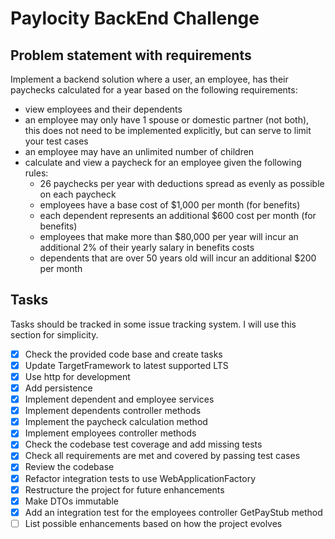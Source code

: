# Paylocity BackEnd Challenge

## Problem statement with requirements
Implement a backend solution where a user, an employee, has their paychecks calculated for a year
based on the following requirements:
- view employees and their dependents
- an employee may only have 1 spouse or domestic partner (not both), this does not need to be implemented explicitly,
  but can serve to limit your test cases
- an employee may have an unlimited number of children
- calculate and view a paycheck for an employee given the following rules:
  - 26 paychecks per year with deductions spread as evenly as possible on each paycheck
  - employees have a base cost of $1,000 per month (for benefits)
  - each dependent represents an additional $600 cost per month (for benefits)
  - employees that make more than $80,000 per year will incur an additional 2% of their yearly salary in benefits costs
  - dependents that are over 50 years old will incur an additional $200 per month

## Tasks
Tasks should be tracked in some issue tracking system. I will use this section for simplicity.
- [X] Check the provided code base and create tasks
- [X] Update TargetFramework to latest supported LTS
- [X] Use http for development
- [X] Add persistence
- [X] Implement dependent and employee services
- [X] Implement dependents controller methods
- [X] Implement the paycheck calculation method
- [X] Implement employees controller methods
- [X] Check the codebase test coverage and add missing tests
- [X] Check all requirements are met and covered by passing test cases
- [X] Review the codebase
- [X] Refactor integration tests to use WebApplicationFactory
- [X] Restructure the project for future enhancements
- [X] Make DTOs immutable
- [X] Add an integration test for the employees controller GetPayStub method
- [ ] List possible enhancements based on how the project evolves
